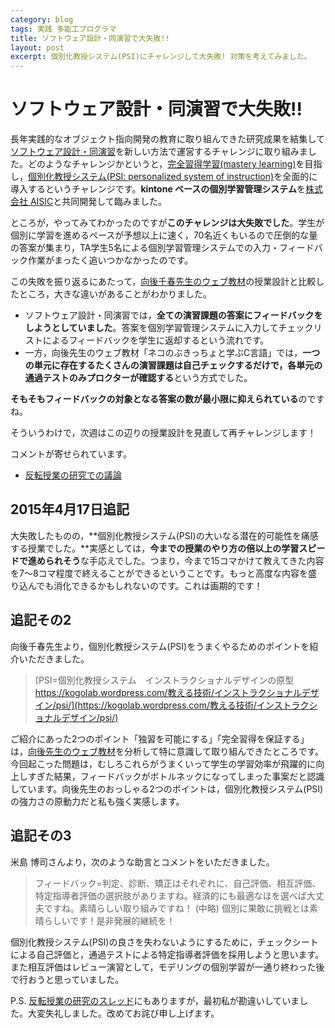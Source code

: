 ```yaml
---
category: blog
tags: 実践 多能工プログラマ
title: ソフトウェア設計・同演習で大失敗!!
layout: post
excerpt: 個別化教授システム(PSI)にチャレンジして大失敗! 対策を考えてみました。
---
```

# ソフトウェア設計・同演習で大失敗!!

長年実践的なオブジェクト指向開発の教育に取り組んできた研究成果を結集して[ソフトウェア設計・同演習](/courses/SoftwareDesign.html)を新しい方法で運営するチャレンジに取り組みました。どのようなチャレンジかというと，[完全習得学習(mastery learning)](http://www.gsis.kumamoto-u.ac.jp/opencourses/pf/2Block/03/1_text.html)を目指し，[個別化教授システム(PSI: personalized system of instruction)](http://www.gsis.kumamoto-u.ac.jp/opencourses/pf/2Block/03/2_text.html)を全面的に導入するというチャレンジです。**kintone ベースの個別学習管理システム**を[株式会社 AISIC](http://aisic.jp)と共同開発して臨みました。

ところが，やってみてわかったのですが**このチャレンジは大失敗でした**。学生が個別に学習を進めるペースが予想以上に速く，70名近くもいるので圧倒的な量の答案が集まり，TA学生5名による個別学習管理システムでの入力・フィードバック作業がまったく追いつかなかったのです。

この失敗を振り返るにあたって，[向後千春先生のウェブ教材](https://kogolab.wordpress.com/material/web教材/)の授業設計と比較したところ，大きな違いがあることがわかりました。

* ソフトウェア設計・同演習では，**全ての演習課題の答案にフィードバックをしようとしていました**。答案を個別学習管理システムに入力してチェックリストによるフィードバックを学生に返却するという流れです。
* 一方，向後先生のウェブ教材「ネコのぶきっちょと学ぶC言語」では，**一つの単元に存在するたくさんの演習課題は自己チェックするだけで，各単元の通過テストのみプロクターが確認する**という方式でした。

**そもそもフィードバックの対象となる答案の数が最小限に抑えられている**のですね。

そういうわけで，次週はこの辺りの授業設計を見直して再チャレンジします！

コメントが寄せられています。
* [反転授業の研究での議論](https://www.facebook.com/groups/hanten/864822540243103/)

## 2015年4月17日追記

大失敗したものの，**個別化教授システム(PSI)の大いなる潜在的可能性を痛感する授業でした。**実感としては，**今までの授業のやり方の倍以上の学習スピードで進められそう**な手応えでした。つまり，今まで15コマかけて教えてきた内容を7〜8コマ程度で終えることができるということです。もっと高度な内容を盛り込んでも消化できるかもしれないのです。これは画期的です！

## 追記その2

向後千春先生より，個別化教授システム(PSI)をうまくやるためのポイントを紹介いただきました。 

> 
> [PSI=個別化教授システム　インストラクショナルデザインの原型 https://kogolab.wordpress.com/教える技術/インストラクショナルデザイン/psi/](https://kogolab.wordpress.com/教える技術/インストラクショナルデザイン/psi/)

ご紹介にあった2つのポイント「独習を可能にする」「完全習得を保証する」は，[向後先生のウェブ教材](https://kogolab.wordpress.com/material/web教材/)を分析して特に意識して取り組んできたところです。今回起こった問題は，むしろこれらがうまくいって学生の学習効率が飛躍的に向上しすぎた結果，フィードバックがボトルネックになってしまった事案だと認識しています。向後先生のおっしゃる2つのポイントは，個別化教授システム(PSI)の強力さの原動力だと私も強く実感します。

## 追記その3

米島 博司さんより，次のような助言とコメントをいただきました。

> フィードバック=判定、診断、矯正はそれぞれに、自己評価、相互評価、特定指導者評価の選択肢がありますね。経済的にも最適なほを選べば大丈夫ですね。素晴らしい取り組みですね！
(中略)
> 個別に果敢に挑戦とは素晴らしいです！是非発展的継続を！

個別化教授システム(PSI)の良さを失わないようにするために，チェックシートによる自己評価と，通過テストによる特定指導者評価を採用しようと思います。また相互評価はレビュー演習として，モデリングの個別学習が一通り終わった後で行おうと思っていました。

P.S. [反転授業の研究のスレッド](https://www.facebook.com/groups/hanten/864822540243103/)にもありますが，最初私が勘違いしていました。大変失礼しました。改めてお詫び申し上げます。

